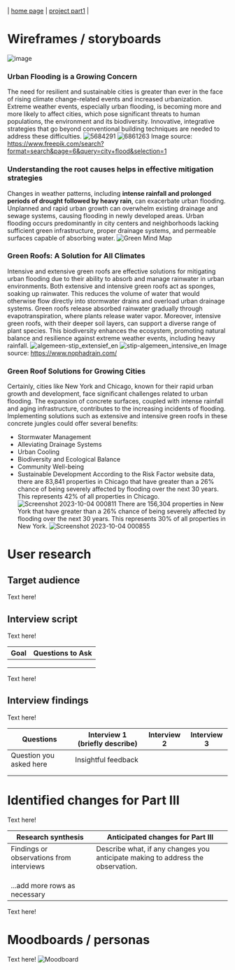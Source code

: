 | [home page](https://lasariial.github.io/DataVizByLaura/) | [project part1](FinalProject_P1.md) |

# Wireframes / storyboards
![image](https://github.com/LasariiaL/DataVizByLaura/assets/143854825/6b17330d-51da-4c3e-950c-8eac62aabede)

### Urban Flooding is a Growing Concern
The need for resilient and sustainable cities is greater than ever in the face of rising climate change-related events and increased urbanization. Extreme weather events, especially urban flooding, is becoming more and more likely to affect cities, which pose significant threats to human populations, the environment and its biodiversity. Innovative, integrative strategies that go beyond conventional building techniques are needed to address these difficulties.
![5684291](https://github.com/LasariiaL/DataVizByLaura/assets/143854825/157430f4-f960-4d06-8761-a0a106d67853)
![6861263](https://github.com/LasariiaL/DataVizByLaura/assets/143854825/f9771faf-8b49-4f3d-905c-24d4e157827d)
Image source: https://www.freepik.com/search?format=search&page=6&query=city+flood&selection=1

### Understanding the root causes helps in effective mitigation strategies
Changes in weather patterns, including **intense rainfall and prolonged periods of drought followed by heavy rain**, can exacerbate urban flooding. Unplanned and rapid urban growth can overwhelm existing drainage and sewage systems, causing flooding in newly developed areas. Urban flooding occurs predominantly in city centers and neighborhoods lacking sufficient green infrastructure, proper drainage systems, and permeable surfaces capable of absorbing water.
![Green Mind Map](https://github.com/LasariiaL/DataVizByLaura/assets/143854825/4508d0d2-6e86-4261-824f-3e67ff9d558d)

### Green Roofs: A Solution for All Climates
Intensive and extensive green roofs are effective solutions for mitigating urban flooding due to their ability to absorb and manage rainwater in urban environments. Both extensive and intensive green roofs act as sponges, soaking up rainwater. This reduces the volume of water that would otherwise flow directly into stormwater drains and overload urban drainage systems. Green roofs release absorbed rainwater gradually through evapotranspiration, where plants release water vapor. Moreover, intensive green roofs, with their deeper soil layers, can support a diverse range of plant species. This biodiversity enhances the ecosystem, promoting natural balance and resilience against extreme weather events, including heavy rainfall.
![algemeen-stip_extensief_en](https://github.com/LasariiaL/DataVizByLaura/assets/143854825/ca83e86e-5bf0-4db5-8ec9-1a56c0ded2bf)
![stip-algemeen_intensive_en](https://github.com/LasariiaL/DataVizByLaura/assets/143854825/db88c017-cb4b-44bd-994f-afee712a59f1)
Image source: https://www.nophadrain.com/

### Green Roof Solutions for Growing Cities
Certainly, cities like New York and Chicago, known for their rapid urban growth and development, face significant challenges related to urban flooding. The expansion of concrete surfaces, coupled with intense rainfall and aging infrastructure, contributes to the increasing incidents of flooding. Implementing solutions such as extensive and intensive green roofs in these concrete jungles could offer several benefits:
- Stormwater Management
- Alleviating Drainage Systems
- Urban Cooling
- Biodiversity and Ecological Balance
- Community Well-being
- Sustainable Development
According to the Risk Factor website data, there are 83,841 properties in Chicago that have greater than a 26% chance of being severely affected by flooding over the next 30 years. This represents 42% of all properties in Chicago.
![Screenshot 2023-10-04 000811](https://github.com/LasariiaL/DataVizByLaura/assets/143854825/57df4249-8ed5-40b0-bf5d-d110cb3e7737)
There are 156,304 properties in New York that have greater than a 26% chance of being severely affected by flooding over the next 30 years. This represents 30% of all properties in New York.
![Screenshot 2023-10-04 000855](https://github.com/LasariiaL/DataVizByLaura/assets/143854825/fe6d3b2e-d72d-4693-8ee7-4534c5785df7)

# User research 

## Target audience
Text here!

## Interview script
Text here!

| Goal | Questions to Ask |
|------|------------------|
|      |                  |
|      |                  |
|      |                  |

Text here!

## Interview findings
Text here!

| Questions               | Interview 1 (briefly describe) | Interview 2 | Interview 3 |
|-------------------------|--------------------------------|-------------|-------------|
| Question you asked here | Insightful feedback            |             |             |
|                         |                                |             |             |
|                         |                                |             |             |

# Identified changes for Part III
Text here!

| Research synthesis                       | Anticipated changes for Part III                                                |
|------------------------------------------|---------------------------------------------------------------------------------|
| Findings or observations from interviews | Describe what, if any changes you anticipate making to address the observation. |
|                                          |                                                                                 |
|                                          |                                                                                 |
|                                          |                                                                                 |
| ...add more rows as necessary            |                                                                                 |

Text here!

# Moodboards / personas
Text here!
![Moodboard](https://github.com/LasariiaL/DataVizByLaura/assets/143854825/adcaaa35-ef69-4fef-8c9b-e79b59b605aa)

